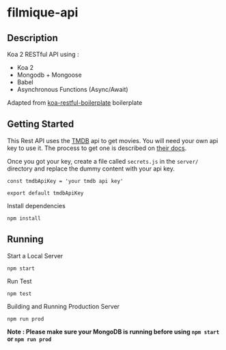 # filmique-api

## Description
Koa 2 RESTful API using :

 - Koa 2
 - Mongodb + Mongoose
 - Babel
 - Asynchronous Functions (Async/Await)

Adapted from [koa-restful-boilerplate](https://github.com/jsnomad/koa-restful-boilerplate) boilerplate

## Getting Started
This Rest API uses the [TMDB](https://www.themoviedb.org) api to get movies. You will need your own api key to use it. The process to get one is described on [their docs](https://developers.themoviedb.org/3).

Once you got your key, create a file called `secrets.js` in the `server/` directory and replace the dummy content with your api key.
```
const tmdbApiKey = 'your tmdb api key'

export default tmdbApiKey
```


Install dependencies
```
npm install
```

## Running
Start a Local Server
```
npm start
```

Run Test
```
npm test
```

Building and Running Production Server
```
npm run prod
```

**Note : Please make sure your MongoDB is running before using ```npm start``` or ```npm run prod```**
